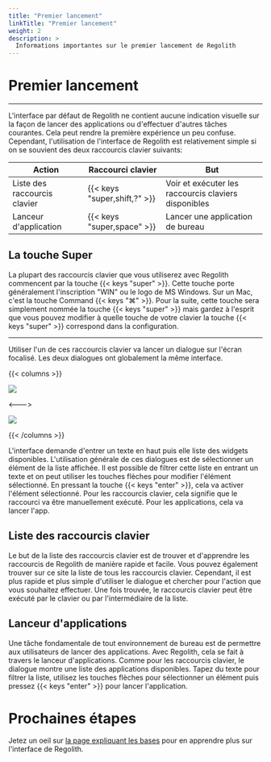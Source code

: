 ```yaml
---
title: "Premier lancement"
linkTitle: "Premier lancement"
weight: 2
description: >
  Informations importantes sur le premier lancement de Regolith
---
```


# Premier lancement

---

L'interface par défaut de Regolith ne contient aucune indication visuelle sur la façon de lancer des applications ou d'effectuer d'autres tâches courantes.
Cela peut rendre la première expérience un peu confuse. Cependant, l'utilisation de l'interface de Regolith est relativement simple si on se souvient des
deux raccourcis clavier suivants:

| Action                       | Raccourci clavier            | But                                                  |
| ---------------------------- | ---------------------------- | ---------------------------------------------------- |
| Liste des raccourcis clavier | {{< keys "super,shift,?" >}} | Voir et exécuter les raccourcis claviers disponibles |
| Lanceur d'application        | {{< keys "super,space" >}}   | Lancer une application de bureau                     |

## La touche Super

La plupart des raccourcis clavier que vous utiliserez avec Regolith commencent par la touche {{< keys "super" >}}.
Cette touche porte généralement l'inscription "WIN" ou le logo de MS Windows.
Sur un Mac, c'est la touche Command {{< keys "⌘" >}}. Pour la suite, cette touche sera simplement nommée la touche {{< keys "super" >}} mais gardez à l'esprit que vous pouvez modifier à quelle touche de votre clavier la touche {{< keys "super" >}} correspond dans la configuration.

---

Utiliser l'un de ces raccourcis clavier va lancer un dialogue sur l'écran focalisé. Les deux dialogues ont globalement la même interface.

{{< columns >}}

![](/regolith-ilia-keybinding-window.png)

<--->

![](/regolith-ilia-apps-window.png)

{{< /columns >}}

L'interface demande d'entrer un texte en haut puis elle liste des widgets disponibles.
L'utilisation générale de ces dialogues est de sélectionner un élément de la liste affichée. Il est possible de filtrer cette liste en entrant un texte et on peut utiliser les touches flèches pour modifier l'élément sélectionné. En pressant la touche {{< keys "enter" >}}, cela va activer l'élément sélectionné.
Pour les raccourcis clavier, cela signifie que le raccourci va être manuellement exécuté. Pour les applications, cela va lancer l'app.

## Liste des raccourcis clavier

Le but de la liste des raccourcis clavier est de trouver et d'apprendre les raccourcis de Regolith de manière rapide et facile.
Vous pouvez également trouver sur ce site la liste de tous les raccourcis clavier. Cependant, il est plus rapide et plus simple d'utiliser le dialogue et chercher pour l'action que vous souhaitez effectuer. Une fois trouvée, le raccourcis clavier peut être exécuté par le clavier ou par l'intermédiaire de la liste.

## Lanceur d'applications

Une tâche fondamentale de tout environnement de bureau est de permettre aux utilisateurs de lancer des applications.
Avec Regolith, cela se fait à travers le lanceur d'applications. Comme pour les raccourcis clavier, le dialogue montre une liste des applications disponibles.
Tapez du texte pour filtrer la liste, utilisez les touches flèches pour sélectionner un élément puis pressez {{< keys "enter" >}} pour lancer l'application.

# Prochaines étapes

Jetez un oeil sur [la page expliquant les bases](../basics) pour en apprendre plus sur l'interface de Regolith.

